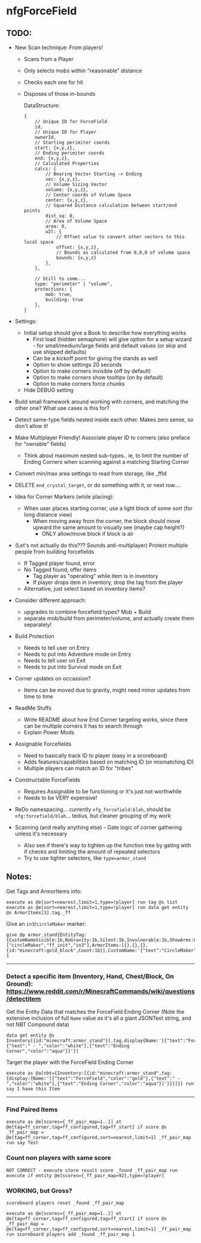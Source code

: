# nfgForceField

## TODO:

-   New Scan technique: From players!

    -   Scans from a Player
    -   Only selects mobs within "reasonable" distance
    -   Checks each one for hit
    -   Disposes of those in-bounds

        DataStructure:

        ```
        {
            // Unique ID for ForceField
            id,
            // Unique ID for Player
            ownerId,
            // Starting perimiter coords
            start: {x,y,z},
            // Ending perimiter coords
            end: {x,y,z},
            // Calculated Properties
            calcs: {
                // Bearing Vector Starting -> Ending
                vec: {x,y,z},
                // Volume Sizing Vector
                volume: {x,y,z},
                // Center coords of Volume Space
                center: {x,y,z},
                // Squared Distance calculation between start/end points
                dist_sq: 0,
                // Area of Volume Space
                area: 0,
                w2l: {
                    // Offset value to convert other vectors to this local space
                    offset: {x,y,z},
                    // Bounds as calculated from 0,0,0 of volume space
                    bounds: {x,y,z}
                },
            },

            // Still to come...
            type: "perimeter" | "volume",
            protections: {
                mob: true,
                building: true
            },
        }
        ```

-   Settings:
    -   Initial setup should give a Book to describe how everything works
        -   First load (hidden semaphore) will give option for a setup wizard - for small/medium/large fields and default values (or skip and use shipped defaults)
        -   Can be a kickoff point for giving the stands as well
        -   Option to show settings 20 seconds
        -   Option to make corners invisible (off by default)
        -   Option to make corners show tooltips (on by default)
        -   Option to make corners force chunks
    -   Hide DEBUG setting
-   Build small framework around working with corners, and matching the other one? What use cases is this for?
-   Detect same-type fields nested inside each other. Makes zero sense, so don't allow it!
-   Make Multiplayer Friendly! Associate player ID to corners (also preface for "ownable" fields)
    -   Think about maximum nested sub-types.. ie, to limit the number of Ending Corners when scanning against a matching Starting Corner
-   Convert min/max area settings to read from storage, like \_ffId
-   DELETE `end_crystal_target`, or do something with it, or next row....
-   Idea for Corner Markers (while placing):
    -   When user places starting corner, use a light block of some sort (for long distance view)
        -   When moving away from the corner, the block should move upward the same amount to visually see (maybe cap height?)
            -   ONLY allow/move block if block is air
-   (Let's not actually do this??? Sounds anti-multiplayer) Protect multiple people from building forcefields
    -   If Tagged player found, error
    -   No Tagged found, offer items
        -   Tag player as "operating" while item is in inventory
        -   If player drops item in inventory, drop the tag from the player
    -   Alternative, just select based on inventory items?
-   Consider different approach:
    -   upgrades to combine forcefield types? Mob + Build
    -   separate mob/build from perimeter/volume, and actually create them separately!
-   Build Protection
    -   Needs to tell user on Entry
    -   Needs to put into Adventure mode on Entry
    -   Needs to tell user on Exit
    -   Needs to put into Survival mode on Exit
-   Corner updates on occassion?
    -   Items can be moved due to gravity, might need minor updates from time to time
-   ReadMe Stuffs
    -   Write README about how End Corner targeting works, since there can be multiple corners it has to search through
    -   Explain Power Mods
-   Assignable Forcefields
    -   Need to basically track ID to player (easy in a scoreboard)
    -   Adds features/capabilities based on matching ID (or mismatching ID)
    -   Multiple players can match an ID for "tribes"
-   Constructable ForceFields
    -   Requires Assignable to be functioning or it's just not worthwhile
    -   Needs to be VERY expensive!
-   ReDo namespacing... currently `nfg_forcefield:blah`, should be `nfg:forcefield/blah`... tedius, but cleaner grouping of my work
-   Scanning (and really anything else) - Gate logic of corner gathering unless it's necessary
    -   Also see if there's way to tighten up the function tree by gating with if checks and limiting the amount of repeated selectors
    -   Try to use tighter selectors, like `type=armor_stand`

## Notes:

Get Tags and ArmorItems info:

```
execute as @e[sort=nearest,limit=1,type=!player] run tag @s list
execute as @e[sort=nearest,limit=1,type=!player] run data get entity @s ArmorItems[3].tag._ff
```

Give an `in3`/`circleMaker` marker:

```
give @p armor_stand{EntityTag:{CustomNameVisible:1b,NoGravity:1b,Silent:1b,Invulnerable:1b,ShowArms:0b,Small:1b,Tags:["circleMaker","ff_init","in3"],ArmorItems:[{},{},{},{id:"minecraft:gold_block",Count:1b}],CustomName:'{"text":"CircleMaker"}'}} 1
```

---

### Detect a specific item (Inventory, Hand, Chest/Block, On Ground): https://www.reddit.com/r/MinecraftCommands/wiki/questions/detectitem

Get the Entity Data that matches the ForceField Ending Corner (Note the extensive inclusion of full `Name` value as it's all a giant JSONText string, and not NBT Compound data)

```
data get entity @s Inventory[{id:"minecraft:armor_stand"}].tag.display{Name:'[{"text":"ForceField","color":"gold"},{"text":" - ","color":"white"},{"text":"Ending Corner","color":"aqua"}]'}]
```

Target the player with the ForceField Ending Corner

```
execute as @a[nbt={Inventory:[{id:"minecraft:armor_stand",tag:{display:{Name:'[{"text":"ForceField","color":"gold"},{"text":" - ","color":"white"},{"text":"Ending Corner","color":"aqua"}]'}}}]}] run say I have this Item
```

---

### Find Paired Items

```
execute as @e[scores={_ff_pair_map=1..}] at @e[tag=ff_corner,tag=ff_configured,tag=ff_start] if score @s _ff_pair_map = @e[tag=ff_corner,tag=ff_configured,sort=nearest,limit=1] _ff_pair_map run say Test
```

### Count non players with same score

```
NOT CORRECT - execute store result score _found _ff_pair_map run execute if entity @e[scores={_ff_pair_map=92},type=!player]
```

### WORKING, but Gross?

```
scoreboard players reset _found _ff_pair_map

execute as @e[scores={_ff_pair_map=1..}] at @e[tag=ff_corner,tag=ff_configured,tag=ff_start] if score @s _ff_pair_map = @e[tag=ff_corner,tag=ff_configured,sort=nearest,limit=1] _ff_pair_map run scoreboard players add _found _ff_pair_map 1
```
